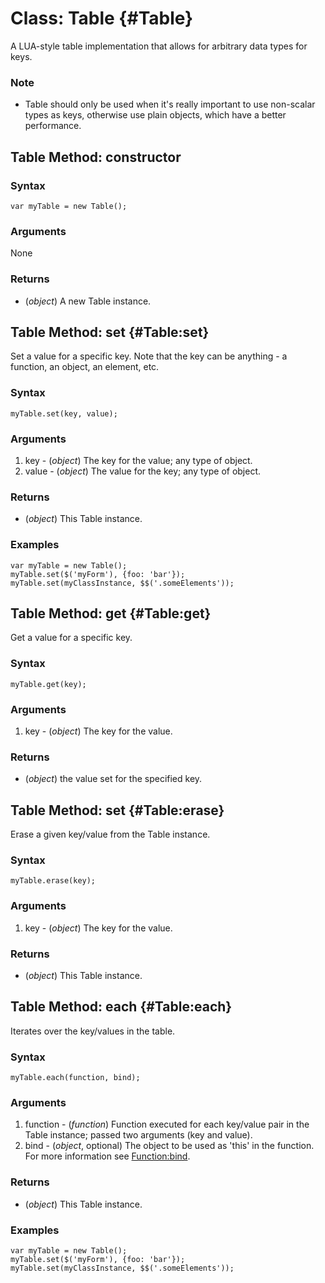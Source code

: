 Class: Table {#Table}
=====================

A LUA-style table implementation that allows for arbitrary data types for keys.

### Note

- Table should only be used when it's really important to use non-scalar types as keys, otherwise use plain objects, which have a better performance.


Table Method: constructor
-------------------------

### Syntax

	var myTable = new Table();

### Arguments

None

### Returns

* (*object*) A new Table instance.

Table Method: set {#Table:set}
------------------------------

Set a value for a specific key. Note that the key can be anything - a function, an object, an element, etc.

### Syntax

	myTable.set(key, value);

### Arguments

1. key - (*object*) The key for the value; any type of object.
2. value  - (*object*) The value for the key; any type of object.

### Returns

* (*object*) This Table instance.

### Examples

	var myTable = new Table();
	myTable.set($('myForm'), {foo: 'bar'});
	myTable.set(myClassInstance, $$('.someElements'));

Table Method: get {#Table:get}
------------------------------

Get a value for a specific key.

### Syntax

	myTable.get(key);

### Arguments

1. key - (*object*) The key for the value.

### Returns

* (*object*) the value set for the specified key.

Table Method: set {#Table:erase}
--------------------------------

Erase a given key/value from the Table instance.

### Syntax

	myTable.erase(key);

### Arguments

1. key - (*object*) The key for the value.

### Returns

* (*object*) This Table instance.

Table Method: each {#Table:each}
--------------------------------

Iterates over the key/values in the table.

### Syntax

	myTable.each(function, bind);

### Arguments

1. function - (*function*) Function executed for each key/value pair in the Table instance; passed two arguments (key and value).
2. bind - (*object*, optional) The object to be used as 'this' in the function. For more information see [Function:bind][].

### Returns

* (*object*) This Table instance.

### Examples

	var myTable = new Table();
	myTable.set($('myForm'), {foo: 'bar'});
	myTable.set(myClassInstance, $$('.someElements'));

[Function:bind]: /core/Types/Function/#Function:bind
